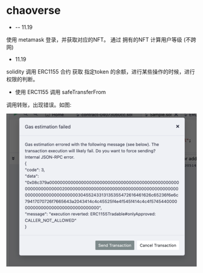 # chaoverse

* --  11.19

使用 metamask 登录，并获取对应的NFT。
通过 拥有的NFT 计算用户等级 (不跨网)

* 11.19

solidity 调用 ERC1155 合约 获取 指定token 的余额，进行某些操作的时候，进行 权限的判断。

* 使用 ERC1155 调用 safeTransferFrom

调用转账，出现错误。如图:

![](assets/bug-11-19.jpg)
